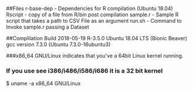 ##Files
r-base-dep - Dependencies for R compilation (Ubuntu 18.04)
Rscript - copy of a file from R/bin post compilation
sample.r - Sample R script that takes a path to CSV File as an argument
run.sh - Command to Invoke sample.r passing a Dataset

##Complilation
Build 2018-05-19
R-3.5.0
Ubuntu 18.04 LTS (Bionic Beaver)
gcc version 7.3.0 (Ubuntu 7.3.0-16ubuntu3)

###x86_64 GNU/Linux indicates that you've a 64bit Linux kernel running.
### If you use see i386/i486/i586/i686 it is a 32 bit kernel
$ uname -a
x86_64 GNU/Linux
